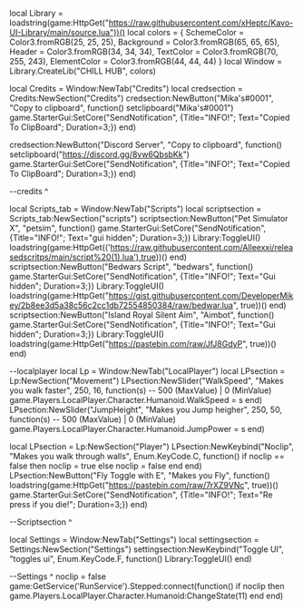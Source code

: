 local Library = loadstring(game:HttpGet("https://raw.githubusercontent.com/xHeptc/Kavo-UI-Library/main/source.lua"))()
local colors = {
	SchemeColor = Color3.fromRGB(25, 25, 25),
	Background = Color3.fromRGB(65, 65, 65),
	Header = Color3.fromRGB(34, 34, 34),
	TextColor = Color3.fromRGB(70, 255, 243),
	ElementColor = Color3.fromRGB(44, 44, 44)
}
local Window = Library.CreateLib("CHILL HUB", colors)

local Credits = Window:NewTab("Credits")
local credsection = Credits:NewSection("Credits")
credsection:NewButton("Mika's#0001", "Copy to clipboard", function()
    setclipboard("Mika's#0001")
	game.StarterGui:SetCore("SendNotification", {Title="INFO!"; Text="Copied To ClipBoard"; Duration=3;})
end)
 
credsection:NewButton("Discord Server", "Copy to clipboard", function()
    setclipboard("https://discord.gg/8vw6QbsbKk")
	game.StarterGui:SetCore("SendNotification", {Title="INFO!"; Text="Copied To ClipBoard"; Duration=3;})
end)

--credits ^

local Scripts_tab = Window:NewTab("Scripts")
local scriptsection = Scripts_tab:NewSection("scripts")
scriptsection:NewButton("Pet Simulator X", "petsim", function()
    game.StarterGui:SetCore("SendNotification", {Title="INFO!"; Text="gui hidden"; Duration=3;})
    Library:ToggleUI()
    loadstring(game:HttpGet(('https://raw.githubusercontent.com/Alleexxi/releasedscritps/main/script%20(1).lua'),true))()
end)
scriptsection:NewButton("Bedwars Script", "bedwars", function()
    game.StarterGui:SetCore("SendNotification", {Title="INFO!"; Text="Gui hidden"; Duration=3;})
    Library:ToggleUI()
    loadstring(game:HttpGet("https://gist.githubusercontent.com/DeveloperMikey/2b8ee3d5a38c56c2cc1db72554850384/raw/bedwar.lua", true))()
end)
scriptsection:NewButton("Island Royal Silent Aim", "Aimbot", function()
    game.StarterGui:SetCore("SendNotification", {Title="INFO!"; Text="Gui hidden"; Duration=3;})
    Library:ToggleUI()
    loadstring(game:HttpGet("https://pastebin.com/raw/JfJ8GdyP", true))()
end)

--localplayer
local Lp = Window:NewTab("LocalPlayer")
local LPsection = Lp:NewSection("Movement")
LPsection:NewSlider("WalkSpeed", "Makes you walk faster", 250, 16, function(s) -- 500 (MaxValue) | 0 (MinValue)
    game.Players.LocalPlayer.Character.Humanoid.WalkSpeed = s
end)
LPsection:NewSlider("JumpHeight", "Makes you Jump heigher", 250, 50, function(s) -- 500 (MaxValue) | 0 (MinValue)
    game.Players.LocalPlayer.Character.Humanoid.JumpPower = s
end)

local LPsection = Lp:NewSection("Player")
LPsection:NewKeybind("Noclip", "Makes you walk through walls", Enum.KeyCode.C, function()
	if noclip == false then
        noclip = true
    else
        noclip = false
    end
end)
LPsection:NewButton("Fly Toggle with E", "Makes you Fly", function()
    loadstring(game:HttpGet("https://pastebin.com/raw/7rXZ9VNc", true))()
    game.StarterGui:SetCore("SendNotification", {Title="INFO!"; Text="Re press if you die!"; Duration=3;})
end)


--Scriptsection ^

local Settings = Window:NewTab("Settings")
local settingsection = Settings:NewSection("Settings")
settingsection:NewKeybind("Toggle UI", "toggles ui", Enum.KeyCode.F, function()
	Library:ToggleUI()
end)


--Settings ^
noclip = false
game:GetService('RunService').Stepped:connect(function()
    if noclip then
        game.Players.LocalPlayer.Character.Humanoid:ChangeState(11)
    end
end)


